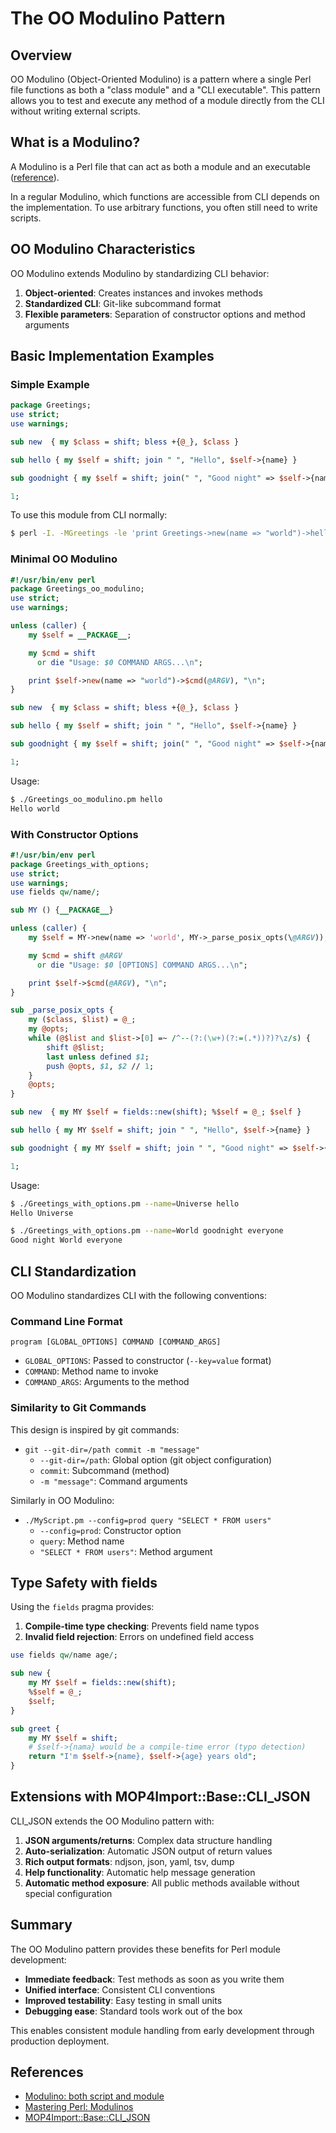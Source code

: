 # The OO Modulino Pattern

## Overview

OO Modulino (Object-Oriented Modulino) is a pattern where a single Perl file functions as both a "class module" and a "CLI executable". This pattern allows you to test and execute any method of a module directly from the CLI without writing external scripts.

## What is a Modulino?

A Modulino is a Perl file that can act as both a module and an executable ([reference](https://www.masteringperl.org/category/chapters/modulinos/)).

In a regular Modulino, which functions are accessible from CLI depends on the implementation. To use arbitrary functions, you often still need to write scripts.

## OO Modulino Characteristics

OO Modulino extends Modulino by standardizing CLI behavior:

1. **Object-oriented**: Creates instances and invokes methods
2. **Standardized CLI**: Git-like subcommand format
3. **Flexible parameters**: Separation of constructor options and method arguments

## Basic Implementation Examples

### Simple Example

```perl
package Greetings;
use strict;
use warnings;

sub new  { my $class = shift; bless +{@_}, $class }

sub hello { my $self = shift; join " ", "Hello", $self->{name} }

sub goodnight { my $self = shift; join(" ", "Good night" => $self->{name}, @_) }

1;
```

To use this module from CLI normally:

```bash
$ perl -I. -MGreetings -le 'print Greetings->new(name => "world")->hello'
```

### Minimal OO Modulino

```perl
#!/usr/bin/env perl
package Greetings_oo_modulino;
use strict;
use warnings;

unless (caller) {
    my $self = __PACKAGE__;

    my $cmd = shift
      or die "Usage: $0 COMMAND ARGS...\n";

    print $self->new(name => "world")->$cmd(@ARGV), "\n";
}

sub new  { my $class = shift; bless +{@_}, $class }

sub hello { my $self = shift; join " ", "Hello", $self->{name} }

sub goodnight { my $self = shift; join(" ", "Good night" => $self->{name}, @_) }

1;
```

Usage:

```bash
$ ./Greetings_oo_modulino.pm hello
Hello world
```

### With Constructor Options

```perl
#!/usr/bin/env perl
package Greetings_with_options;
use strict;
use warnings;
use fields qw/name/;

sub MY () {__PACKAGE__}

unless (caller) {
    my $self = MY->new(name => 'world', MY->_parse_posix_opts(\@ARGV));

    my $cmd = shift @ARGV
      or die "Usage: $0 [OPTIONS] COMMAND ARGS...\n";

    print $self->$cmd(@ARGV), "\n";
}

sub _parse_posix_opts {
    my ($class, $list) = @_;
    my @opts;
    while (@$list and $list->[0] =~ /^--(?:(\w+)(?:=(.*))?)?\z/s) {
        shift @$list;
        last unless defined $1;
        push @opts, $1, $2 // 1;
    }
    @opts;
}

sub new  { my MY $self = fields::new(shift); %$self = @_; $self }

sub hello { my MY $self = shift; join " ", "Hello", $self->{name} }

sub goodnight { my MY $self = shift; join " ", "Good night" => $self->{name}, @_ }

1;
```

Usage:

```bash
$ ./Greetings_with_options.pm --name=Universe hello
Hello Universe

$ ./Greetings_with_options.pm --name=World goodnight everyone
Good night World everyone
```

## CLI Standardization

OO Modulino standardizes CLI with the following conventions:

### Command Line Format

```
program [GLOBAL_OPTIONS] COMMAND [COMMAND_ARGS]
```

- `GLOBAL_OPTIONS`: Passed to constructor (`--key=value` format)
- `COMMAND`: Method name to invoke
- `COMMAND_ARGS`: Arguments to the method

### Similarity to Git Commands

This design is inspired by git commands:

- `git --git-dir=/path commit -m "message"`
  - `--git-dir=/path`: Global option (git object configuration)
  - `commit`: Subcommand (method)
  - `-m "message"`: Command arguments

Similarly in OO Modulino:

- `./MyScript.pm --config=prod query "SELECT * FROM users"`
  - `--config=prod`: Constructor option
  - `query`: Method name
  - `"SELECT * FROM users"`: Method argument

## Type Safety with fields

Using the `fields` pragma provides:

1. **Compile-time type checking**: Prevents field name typos
2. **Invalid field rejection**: Errors on undefined field access

```perl
use fields qw/name age/;

sub new {
    my MY $self = fields::new(shift);
    %$self = @_;
    $self;
}

sub greet {
    my MY $self = shift;
    # $self->{nama} would be a compile-time error (typo detection)
    return "I'm $self->{name}, $self->{age} years old";
}
```

## Extensions with MOP4Import::Base::CLI_JSON

CLI_JSON extends the OO Modulino pattern with:

1. **JSON arguments/returns**: Complex data structure handling
2. **Auto-serialization**: Automatic JSON output of return values
3. **Rich output formats**: ndjson, json, yaml, tsv, dump
4. **Help functionality**: Automatic help message generation
5. **Automatic method exposure**: All public methods available without special configuration

## Summary

The OO Modulino pattern provides these benefits for Perl module development:

- **Immediate feedback**: Test methods as soon as you write them
- **Unified interface**: Consistent CLI conventions
- **Improved testability**: Easy testing in small units
- **Debugging ease**: Standard tools work out of the box

This enables consistent module handling from early development through production deployment.

## References

- [Modulino: both script and module](https://perlmaven.com/modulino-both-script-and-module)
- [Mastering Perl: Modulinos](https://www.masteringperl.org/category/chapters/modulinos/)
- [MOP4Import::Base::CLI_JSON](../Base/CLI_JSON.pod)